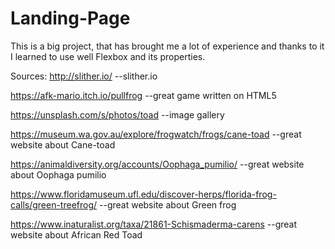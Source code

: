 # Landing-Page
This is a big project, that has brought me a lot of experience and thanks to it I learned to use well Flexbox and its properties.

Sources:
http://slither.io/ --slither.io

https://afk-mario.itch.io/pullfrog --great game written on HTML5

https://unsplash.com/s/photos/toad --image gallery

https://museum.wa.gov.au/explore/frogwatch/frogs/cane-toad --great website about Cane-toad

https://animaldiversity.org/accounts/Oophaga_pumilio/ --great website about Oophaga pumilio

https://www.floridamuseum.ufl.edu/discover-herps/florida-frog-calls/green-treefrog/ --great website about Green frog

https://www.inaturalist.org/taxa/21861-Schismaderma-carens --great website about African Red Toad